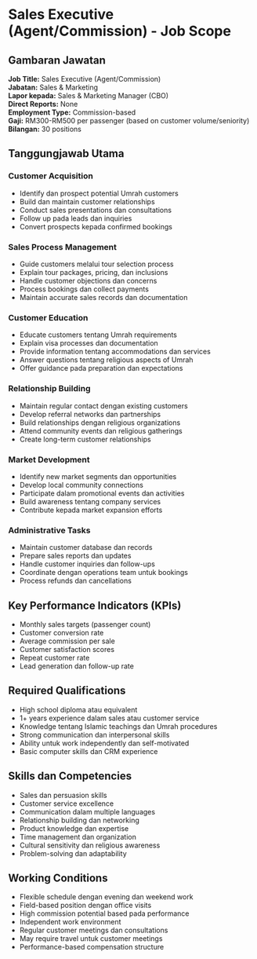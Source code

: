 # Sales Executive (Agent/Commission) - Job Scope

## Gambaran Jawatan
**Job Title:** Sales Executive (Agent/Commission)  
**Jabatan:** Sales & Marketing  
**Lapor kepada:** Sales & Marketing Manager (CBO)  
**Direct Reports:** None  
**Employment Type:** Commission-based  
**Gaji:** RM300-RM500 per passenger (based on customer volume/seniority)  
**Bilangan:** 30 positions

## Tanggungjawab Utama

### Customer Acquisition
- Identify dan prospect potential Umrah customers
- Build dan maintain customer relationships
- Conduct sales presentations dan consultations
- Follow up pada leads dan inquiries
- Convert prospects kepada confirmed bookings

### Sales Process Management
- Guide customers melalui tour selection process
- Explain tour packages, pricing, dan inclusions
- Handle customer objections dan concerns
- Process bookings dan collect payments
- Maintain accurate sales records dan documentation

### Customer Education
- Educate customers tentang Umrah requirements
- Explain visa processes dan documentation
- Provide information tentang accommodations dan services
- Answer questions tentang religious aspects of Umrah
- Offer guidance pada preparation dan expectations

### Relationship Building
- Maintain regular contact dengan existing customers
- Develop referral networks dan partnerships
- Build relationships dengan religious organizations
- Attend community events dan religious gatherings
- Create long-term customer relationships

### Market Development
- Identify new market segments dan opportunities
- Develop local community connections
- Participate dalam promotional events dan activities
- Build awareness tentang company services
- Contribute kepada market expansion efforts

### Administrative Tasks
- Maintain customer database dan records
- Prepare sales reports dan updates
- Handle customer inquiries dan follow-ups
- Coordinate dengan operations team untuk bookings
- Process refunds dan cancellations

## Key Performance Indicators (KPIs)
- Monthly sales targets (passenger count)
- Customer conversion rate
- Average commission per sale
- Customer satisfaction scores
- Repeat customer rate
- Lead generation dan follow-up rate

## Required Qualifications
- High school diploma atau equivalent
- 1+ years experience dalam sales atau customer service
- Knowledge tentang Islamic teachings dan Umrah procedures
- Strong communication dan interpersonal skills
- Ability untuk work independently dan self-motivated
- Basic computer skills dan CRM experience

## Skills dan Competencies
- Sales dan persuasion skills
- Customer service excellence
- Communication dalam multiple languages
- Relationship building dan networking
- Product knowledge dan expertise
- Time management dan organization
- Cultural sensitivity dan religious awareness
- Problem-solving dan adaptability

## Working Conditions
- Flexible schedule dengan evening dan weekend work
- Field-based position dengan office visits
- High commission potential based pada performance
- Independent work environment
- Regular customer meetings dan consultations
- May require travel untuk customer meetings
- Performance-based compensation structure
